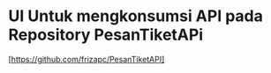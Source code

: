 # UI Untuk mengkonsumsi API pada Repository PesanTiketAPi
[https://github.com/frizapc/PesanTiketAPI]
